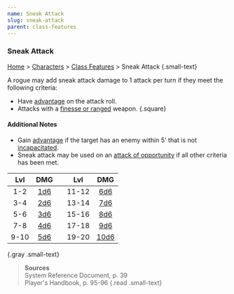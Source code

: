 ```yaml
---
name: Sneak Attack
slug: sneak-attack
parent: class-features
---
```

### Sneak Attack
[Home](dm-operations-center) > [Characters](character-menu) > [Class Features](class-features) > Sneak Attack {.small-text}

A rogue may add sneak attack damage to 1 attack per turn if they meet the following criteria:
- Have [advantage](advantage-and-disadvantage) on the attack roll.
- Attacks with a [finesse or ranged](weapon-properties) weapon.
{.square}

#### Additional Notes
- Gain [advantage](advantage-and-disadvantage) if the target has an enemy within 5' that is not [incapacitated](incapacitated).
- Sneak attack may be used on an [attack of opportunity](opportunity-attack) if all other criteria has been met.

| Lvl   | DMG                |     | Lvl   | DMG                 |
| :---: | :----------------: | --- | :---: | :-----------------: |
|  1-2  |  [1d6](/roll/1d6)  |     | 11-12 |  [6d6](/roll/6d6)   |
|  3-4  |  [2d6](/roll/2d6)  |     | 13-14 |  [7d6](/roll/7d6)   |
|  5-6  |  [3d6](/roll/3d6)  |     | 15-16 |  [8d6](/roll/8d6)   |
|  7-8  |  [4d6](/roll/4d6)  |     | 17-18 |  [9d6](/roll/9d6)   |
| 9-10  |  [5d6](/roll/5d6)  |     | 19-20 | [10d6](/roll/10d6)  |
{.gray .small-text}

> **Sources** <br/>
> System Reference Document, p. 39<br/>
> Player's Handbook, p. 95-96
{.read .small-text}